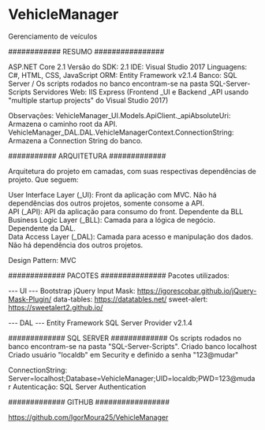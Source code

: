 # VehicleManager
Gerenciamento de veículos

############ RESUMO ################

ASP.NET Core 2.1
Versão do SDK: 2.1
IDE: Visual Studio 2017
Linguagens: C#, HTML, CSS, JavaScript
ORM: Entity Framework v2.1.4
Banco: SQL Server / Os scripts rodados no banco encontram-se na pasta SQL-Server-Scripts
Servidores Web: IIS Express (Frontend _UI e Backend _API usando "multiple startup projects" do Visual Studio 2017)

Observações:
VehicleManager_UI.Models.ApiClient._apiAbsoluteUri: Armazena o caminho root da API.
VehicleManager_DAL.DAL.VehicleManagerContext.ConnectionString: Armazena a Connection String do banco.

########### ARQUITETURA #############

Arquitetura do projeto em camadas, com suas respectivas dependências de projeto. Que seguem:

User Interface Layer (_UI): Front da aplicação com MVC. Não há dependências dos outros projetos, somente consome a API.      
API (_API): API da aplicação para consumo do front. Dependente da BLL
Business Logic Layer (_BLL): Camada para a lógica de negócio. Dependente da DAL.               
Data Access Layer (_DAL): Camada para acesso e manipulação dos dados. Não há dependência dos outros projetos.              

Design Pattern: MVC

############# PACOTES ###############
Pacotes utilizados:

--- UI ---
Bootstrap
jQuery
Input Mask: https://igorescobar.github.io/jQuery-Mask-Plugin/
data-tables: https://datatables.net/
sweet-alert: https://sweetalert2.github.io/

--- DAL ---
Entity Framework SQL Server Provider v2.1.4

############# SQL SERVER #############
Os scripts rodados no banco encontram-se na pasta "SQL-Server-Scripts".
Criado banco localhost
Criado usuário "localdb" em Security e definido a senha "123@mudar"

ConnectionString: Server=localhost;Database=VehicleManager;UID=localdb;PWD=123@mudar
Autenticação: SQL Server Authentication

############# GITHUB #################

https://github.com/IgorMoura25/VehicleManager




